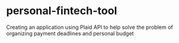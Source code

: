 # personal-fintech-tool
Creating an application using Plaid API to help solve the problem of organizing payment deadlines and personal budget
